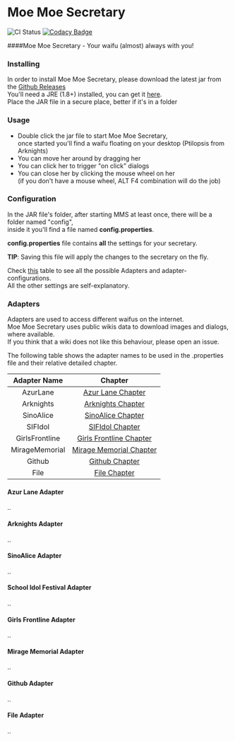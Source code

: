 # Moe Moe Secretary
![CI Status](https://github.com/KaikyuDev/moe-moe-secretary/workflows/Java%20CI/badge.svg)
[![Codacy Badge](https://app.codacy.com/project/badge/Grade/c2a2976174b94b11ae748978a211c9b2)](https://www.codacy.com/manual/kaikyu.lotus/moe-moe-secretary?utm_source=github.com&amp;utm_medium=referral&amp;utm_content=KaikyuLotus/moe-moe-secretary&amp;utm_campaign=Badge_Grade)

####Moe Moe Secretary - Your waifu (almost) always with you!

### Installing
In order to install Moe Moe Secretary, please download the latest jar from the [Github Releases](TODO)\
You'll need a JRE (1.8+) installed, you can get it [here](https://adoptopenjdk.net/installation.html#x64_win-jre).\
Place the JAR file in a secure place, better if it's in a folder
 
### Usage
- Double click the jar file to start Moe Moe Secretary,\
once started you'll find a waifu floating on your desktop (Ptilopsis from Arknights)
- You can move her around by dragging her
- You can click her to trigger "on click" dialogs
- You can close her by clicking the mouse wheel on her\
(if you don't have a mouse wheel, ALT F4 combination will do the job)

### Configuration
In the JAR file's folder, after starting MMS at least once, there will be a folder named "config",\
inside it you'll find a file named **config.properties**.

**config.properties** file contains **all** the settings for your secretary.

**TIP**: Saving this file will apply the changes to the secretary on the fly.

Check [this](TODO) table to see all the possible Adapters and adapter-configurations.\
All the other settings are self-explanatory.

### Adapters
Adapters are used to access different waifus on the internet.\
Moe Moe Secretary uses public wikis data to download images and dialogs, where available.\
If you think that a wiki does not like this behaviour, please open an issue.

The following table shows the adapter names to be used in the .properties file and their relative detailed chapter.

| Adapter Name   | Chapter                                             | 
| :---:          |     :---:                                           |
| AzurLane       | [Azur Lane Chapter](#azur-lane-adapter)             |
| Arknights      | [Arknights Chapter](#arknights-adapter)             |
| SinoAlice      | [SinoAlice Chapter](#sinoalice-adapter)             |
| SIFIdol        | [SIFIdol Chapter](#school-idol-festival-adapter)    |
| GirlsFrontline | [Girls Frontline Chapter](#girls-frontline-adapter) |
| MirageMemorial | [Mirage Memorial Chapter](#mirage-memorial-adapter) |
| Github         | [Github Chapter](#github-adapter)                   |
| File           | [File Chapter](#file-adapter)                       |

#### Azur Lane Adapter
..
#### Arknights Adapter
..
#### SinoAlice Adapter
..
#### School Idol Festival Adapter
..
#### Girls Frontline Adapter
..
#### Mirage Memorial Adapter
..
#### Github Adapter
..
#### File Adapter
..